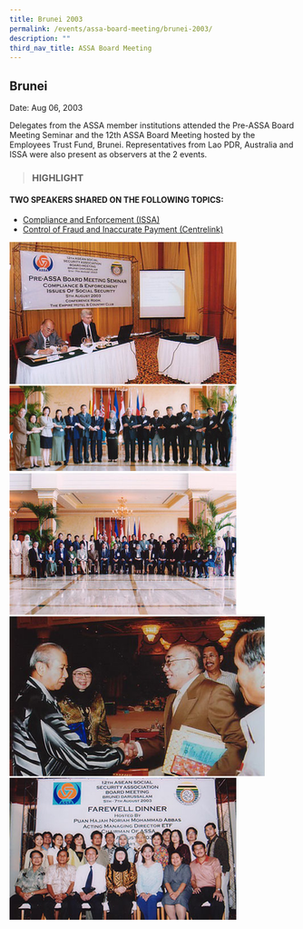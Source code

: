 ```yaml
---
title: Brunei 2003
permalink: /events/assa-board-meeting/brunei-2003/
description: ""
third_nav_title: ASSA Board Meeting
---
```

## Brunei 
Date: Aug 06, 2003

Delegates from the ASSA member institutions attended the Pre-ASSA Board Meeting Seminar and the 12th ASSA Board Meeting hosted by the Employees Trust Fund, Brunei. Representatives from Lao PDR, Australia and ISSA were also present as observers at the 2 events.

> ### HIGHLIGHT

#### TWO SPEAKERS SHARED ON THE FOLLOWING TOPICS:
* [Compliance and Enforcement (ISSA)](/files/ASSA%20Board%20Meeting/Brunei%202003/Compliance%20and%20Enforcement%20(ISSA).pdf)
* [Control of Fraud and Inaccurate Payment (Centrelink)](/files/ASSA%20Board%20Meeting/Brunei%202003/Control%20of%20Fraud%20and%20Inaccurate%20Payment%20(Centrelink).pdf)

![](/images/Board%20Meeting/Brunei%202003/Brunei-2003-1.jpg)![](/images/Board%20Meeting/Brunei%202003/Brunei-2003-2.jpg)![](/images/Board%20Meeting/Brunei%202003/Brunei-2003-3.jpg)![](/images/Board%20Meeting/Brunei%202003/Brunei-2003-4.jpg)![](/images/Board%20Meeting/Brunei%202003/Brunei-2003-5.jpg)